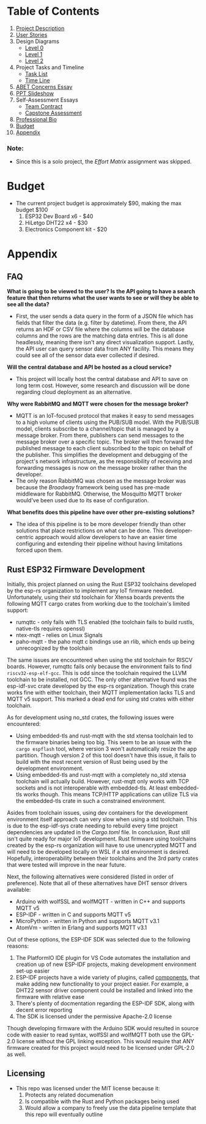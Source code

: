 # Table of Contents
1. [Project Description](./docs/project_description.md)
2. [User Stories](./docs/user_stories.md)
3. Design Diagrams
    - [Level 0](./docs/design_diagrams/D0.pdf)
    - [Level 1](./docs/design_diagrams/D1.pdf)
    - [Level 2](./docs/design_diagrams/D2.pdf)
4. Project Tasks and Timeline
    - [Task List](./docs/tasklist.md)
    - [Time Line](./docs/timeline.md)
5. [ABET Concerns Essay](./docs/essays/constraints-essay-gr.pdf)
6. [PPT Slideshow](./docs/presentations/fall-design-slides.pdf)
7. Self-Assessment Essays
    - [Team Contract](./docs/essays/team-contract-gr.pdf)
    - [Capstone Assessment](./docs/essays/capstone-assessment-gr.pdf)
8. [Professional Bio](./docs/bio_rodriguez.md)
9. [Budget](#budget)
10. [Appendix](#appendix)

### Note:
- Since this is a solo project, the *Effort Matrix* assignment was skipped. 

# Budget
- The current project budget is approximately $90, making the max budget $100
    1. ESP32 Dev Board x6 - $40
    2. HiLetgo DHT22 x4 - $30
    3. Electronics Component kit - $20

# Appendix
## FAQ
**What is going to be viewed to the user? Is the API going to have a search feature that then returns what the user wants to see or will they be able to see all the data?**
- First, the user sends a data query in the form of a JSON file which has fields that filter the data (e.g. filter by datetime). From there, the API returns an HDF or CSV file 
where the columns will be the database columns and the rows are the matching data entries. This is all done headlessly, meaning there isn't any direct visualization support. Lastly,
the API user can query sensor data from ANY facility. This means they could see all of the sensor data ever collected if desired.

**Will the central database and API be hosted as a cloud service?**
- This project will locally host the central database and API to save on long term cost. However, some research and discussion will be done regarding cloud deployment as an alternative. 

**Why were RabbitMQ and MQTT were chosen for the message broker?**
- MQTT is an IoT-focused protocol that makes it easy to send messages to a high volume of clients using the PUB/SUB model. With the PUB/SUB model, clients subscribe to a channel/topic 
that is managed by a message broker. From there, publishers can send messages to the message broker over a specific topic. The broker will then forward the published message to
each client subscribed to the topic on behalf of the publisher. This simplifies the development and debugging of the project's network infrastructure, as the responsibility of receiving 
and forwarding messages is now on the message broker rather than the developer. 
- The only reason RabbitMQ was chosen as the message broker was because the *Broadway* framework being used has pre-made middleware for RabbitMQ. Otherwise, the Mosquitto MQTT broker 
would've been used due to its ease of configuration.

**What benefits does this pipeline have over other pre-existing solutions?**
- The idea of this pipeline is to be more developer friendly than other solutions that place restrictions on what can be done. This developer-centric approach would allow developers to 
have an easier time configuring and extending their pipeline without having limitations forced upon them.

## Rust ESP32 Firmware Development
Initially, this project planned on using the Rust ESP32 toolchains developed by the esp-rs organization to implement any IoT firmware needed. Unfortunately, using their std toolchain for Xtensa boards prevents the following MQTT cargo crates from working due to the toolchain's limited support:
- rumqttc   - only fails with TLS enabled (the toolchain fails to build rustls, native-tls requires openssl)
- ntex-mqtt - relies on Linux Signals
- paho-mqtt - the paho mqtt c bindings use an rlib, which ends up being unrecognized by the toolchain

The same issues are encountered when using the std toolchain for RISCV boards. However, rumqttc fails only because the environment fails to find `riscv32-esp-elf-gcc`. This is odd since the toolchain required the LLVM toolchain to be installed, not GCC. The only other alternative found was the esp-idf-svc crate developed by the esp-rs organization. Though this crate works fine with either toolchain, their MQTT implementation lacks TLS and MQTT v5 support. This marked a dead end for using std crates with either toolchain.

As for development using no_std crates, the following issues were encountered:
- Using embedded-tls and rust-mqtt with the std xtensa toolchain led to the firmware binaries being too big. This seem to be an issue with the `cargo espflash` tool, where version 3 won't automatically resize the app partition. Though version 2 of this tool doesn't have this issue, it fails to build with the most recent version of Rust being used by the development environment.
- Using embedded-tls and rust-mqtt with a completely no_std xtensa toolchain will actually build. However, rust-mqtt only works with TCP sockets and is not interoperable with embedded-tls. At least embedded-tls works though. This means TCP/HTTP applications can utilize TLS via the embedded-tls crate in such a constrained environment.

Asides from toolchain issues, using dev containers for the development environment itself approach can very slow when using a std toolchain. This is due to the esp-idf-sys crate needing to rebuild every time project dependencies are updated in the *Cargo.toml* file. In conclusion, Rust still isn't quite ready for major IoT development. Rust firmware using toolchains created by the esp-rs organization will have to use unencrypted MQTT and will need to be developed locally on WSL if a std environment is desired. Hopefully, interoperability between their toolchains and the 3rd party crates that were tested will improve in the near future.

Next, the following alternatives were considered (listed in order of preference). Note that all of these alternatives have DHT sensor drivers available:
- Arduino with wolfSSL and wolfMQTT - written in C++ and supports MQTT v5 
- ESP-IDF - written in C and supports MQTT v5
- MicroPython - written in Python and supports MQTT v3.1
- AtomVm - written in Erlang and supports MQTT v3.1

Out of these options, the ESP-IDF SDK was selected due to the following reasons:
1. The PlatformIO IDE plugin for VS Code automates the installation and creation up of new ESP-IDF projects, making development environment set-up easier 
2. ESP-IDF projects have a wide variety of plugins, called [components](https://components.espressif.com/), that make adding new functionality to your project easier. For example, a DHT22 sensor driver component could be installed and linked into the firmware with relative ease
3. There's plenty of docmentation regarding the ESP-IDF SDK, along with decent error reporting
4. The SDK is licensed under the permissive Apache-2.0 license

Though developing firmware with the Arduino SDK would resulted in source code with easier to read syntax, wolfSSl and wolfMQTT both use the GPL-2.0 license without the GPL linking exception. This would require that ANY firmware created for this project would need to be licensed under GPL-2.0 as well.

## Licensing
- This repo was licensed under the MIT license because it:
    1. Protects any related documenation
    2. Is compatible with the Rust and Python packages being used
    3. Would allow a company to freely use the data pipeline template that this repo will eventually outline